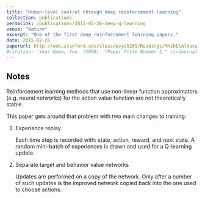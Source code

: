 ```yaml
---
title: "Human-level control through deep reinforcement learning"
collection: publications
permalink: /publications/2015-02-26-deep-q-learning
venue: "Nature"
excerpt: "One of the first deep reinforcement learning papers."
date: 2015-02-26
paperurl: http://web.stanford.edu/class/psych209/Readings/MnihEtAlHassibis15NatureControlDeepRL.pdf
#citation: 'Your Name, You. (2009). "Paper Title Number 1." <i>Journal 1</i>. 1(1).'
---
```


## Notes

Reinforcement learning methods that use non-linear function approximators (e.g. neural networks) for the action value function are not theoretically stable.

This paper gets around that problem with two main changes to training:

1. Experience replay

   Each time step is recorded with: state, action, reward, and next state.
   A random mini-batch of experiences is drawn and used for a Q-learning update.

2. Separate target and behavior value networks

   Updates are performed on a copy of the network. Only after a number of such updates is the improved network copied back into the one used to choose actions.

